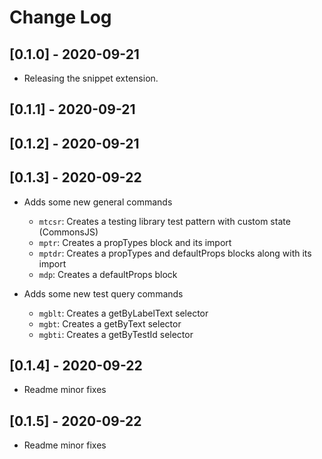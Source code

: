 # Change Log

## [0.1.0] - 2020-09-21
- Releasing the snippet extension.

## [0.1.1] - 2020-09-21

## [0.1.2] - 2020-09-21

## [0.1.3] - 2020-09-22

- Adds some new general commands
    - `mtcsr`: Creates a testing library test pattern with custom state (CommonsJS)
    - `mptr`: Creates a propTypes block and its import
    - `mptdr`: Creates a propTypes and defaultProps blocks along with its import
    - `mdp`: Creates a defaultProps block

- Adds some new test query commands
    - `mgblt`: Creates a getByLabelText selector
    - `mgbt`: Creates a getByText selector
    - `mgbti`: Creates a getByTestId selector

## [0.1.4] - 2020-09-22
- Readme minor fixes

## [0.1.5] - 2020-09-22
- Readme minor fixes

